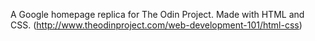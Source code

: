 A Google homepage replica for The Odin Project.
Made with HTML and CSS.
(http://www.theodinproject.com/web-development-101/html-css)